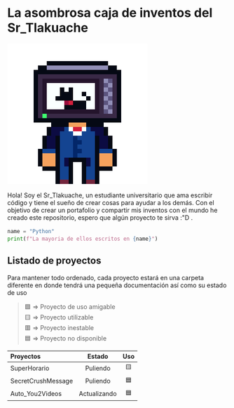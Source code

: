 # La asombrosa caja de inventos del Sr_Tlakuache
![Logo](https://github.com/Tlakuache123/SrTlakuache_box/blob/main/assets/logo.gif?raw=true)

Hola! Soy el Sr_Tlakuache, un estudiante universitario que ama escribir código y tiene el sueño de crear cosas para ayudar a los demás. Con el objetivo de crear un portafolio y compartir mis inventos con el mundo he creado este repositorio, espero que algún proyecto te sirva :"D .

```python
name = "Python"
print(f"La mayoria de ellos escritos en {name}")
```

## Listado de proyectos

Para mantener todo ordenado, cada proyecto estará en una carpeta diferente en donde tendrá una pequeña documentación así como su estado de uso

> 🟩 => Proyecto de uso amigable  
> 🟨 => Proyecto utilizable  
> 🟥 => Proyecto inestable  
> 🟦 => Proyecto no disponible  

| Proyectos        | Estado        | Uso |
| :------------  |:-------------:|:-----------:|
| SuperHorario   | Puliendo |🟨|
| SecretCrushMessage|Puliendo|🟦|
| Auto_You2Videos|Actualizando|🟦|
